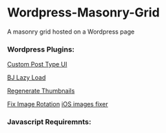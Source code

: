 # Wordpress-Masonry-Grid
A masonry grid hosted on a Wordpress page



<h3>Wordpress Plugins:</h3>

[Custom Post Type UI](https://wordpress.org/plugins/custom-post-type-ui/)

[BJ Lazy Load](https://wordpress.org/plugins/bj-lazy-load/)

[Regenerate Thumbnails](https://wordpress.org/plugins/regenerate-thumbnails/)

[Fix Image Rotation](https://wordpress.org/plugins/fix-image-rotation/)
[iOS images fixer](https://wordpress.org/plugins/ios-images-fixer/)


<h3>Javascript Requiremnts:</h3>
